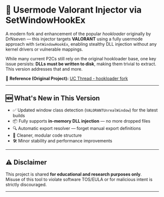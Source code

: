 # 🔗 Usermode Valorant Injector via SetWindowHookEx

A modern fork and enhancement of the popular *hookloader* originally by DrNseven — this injector targets **VALORANT** using a fully usermode approach with `SetWindowHookEx`, enabling stealthy DLL injection without any kernel drivers or vulnerable mappings.

While many current P2Cs still rely on the original hookloader base, one key issue persists: **DLLs must be written to disk**, making them trivial to extract. This version addresses that and more.

🔗 **Reference (Original Project):** [UC Thread - hookloader fork](https://www.unknowncheats.me/forum/valorant/702198-hookloader-fork.html)

---

## 🆕 What's New in This Version

- ✅ Updated window class detection (`VALORANTUnrealWindow`) for the latest builds  
- 📦 Fully supports **in-memory DLL injection** — no more dropped files  
- 🔍 Automatic export resolver — forget manual export definitions  
- 🧹 Cleaner, modular code structure  
- 🛠️ Minor stability and performance improvements  

---

## ⚠️ Disclaimer

This project is shared **for educational and research purposes only**.  
Misuse of this tool to violate software TOS/EULA or for malicious intent is strictly discouraged.

---
